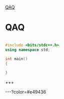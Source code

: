 [QAQ](#QAQ)

# QAQ

```cpp

#include <bits/stdc++.h>
using namespace std;

int main()
{
    
}

```

+++

---?color=#e49436

# 

